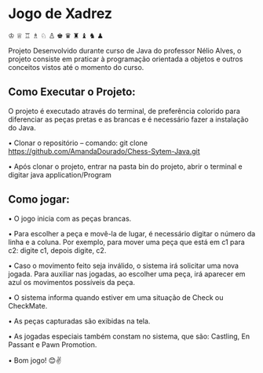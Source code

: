 #  Jogo de Xadrez 

♔
♕
♖
♗
♘
♙
♚
♛
♜
♝
♞
♟

Projeto Desenvolvido durante curso de Java do professor Nélio Alves, o projeto consiste em praticar à programação orientada a objetos e outros conceitos vistos até o momento do curso. 

## Como Executar o Projeto:

O projeto é executado através do terminal, de preferência colorido para diferenciar as peças pretas e as brancas e é necessário fazer a instalação do Java.

•	Clonar o repositório – comando: git clone https://github.com/AmandaDourado/Chess-Sytem-Java.git 

•	Após clonar o projeto, entrar na pasta bin do projeto, abrir o terminal e digitar java application/Program 

## Como jogar:

•	O jogo inicia com as peças brancas.

•	Para escolher a peça e movê-la de lugar, é necessário digitar o número da linha e a coluna. Por exemplo, para mover uma peça que está em c1 para c2: digite c1, depois digite, c2. 

•	Caso o movimento feito seja inválido, o sistema irá solicitar uma nova jogada. Para auxiliar nas jogadas, ao escolher uma peça, irá aparecer em azul os movimentos possíveis da peça.

•	O sistema informa quando estiver em uma situação de Check ou CheckMate.

•	As peças capturadas são exibidas na tela.

•	As jogadas especiais também constam no sistema, que são: Castling, En Passant e Pawn Promotion.

• Bom jogo!  😊✌
